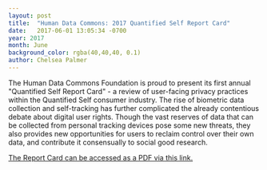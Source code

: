```yaml
---
layout: post
title:  "Human Data Commons: 2017 Quantified Self Report Card"
date:   2017-06-01 13:05:34 -0700
year: 2017
month: June
background_color: rgba(40,40,40, 0.1)
author: Chelsea Palmer
---
```


The Human Data Commons Foundation is proud to present its first annual "Quantified Self Report Card" - a review of user-facing privacy practices within the Quantified Self consumer industry. The rise of biometric data collection and self-tracking has further complicated the already contentious debate about digital user rights. Though the vast reserves of data that can be collected from personal tracking devices pose some new threats, they also provides new opportunities for users to reclaim control over their own data, and contribute it consensually to social good research.

[The Report Card can be accessed as a PDF via this link.](/pdfs/HumanDataCommons_QS_ReportCard_2017.pdf)
